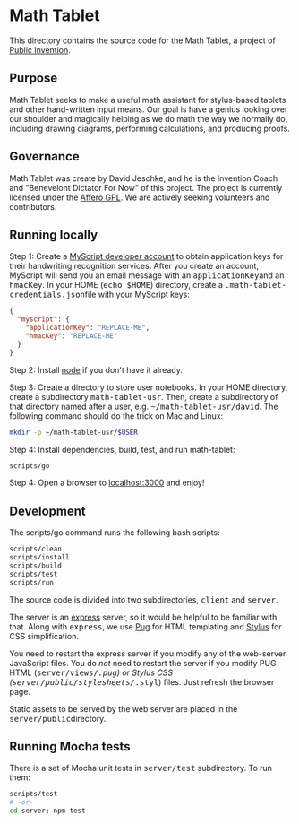 # Math Tablet

This directory contains the source code for the Math Tablet, a project of
[Public Invention](https://pubinv.github.io/PubInv/).

## Purpose

Math Tablet seeks to make a useful math assistant for stylus-based tablets and other hand-written input means.
Our goal is have a genius looking over our shoulder and magically helping as we do math the way we normally do,
including drawing diagrams, performing calculations, and producing proofs.

## Governance

Math Tablet was create by David Jeschke, and he is the Invention Coach and "Benevelont Dictator For Now" of this project.
The project is currently licensed under the [Affero GPL](https://www.gnu.org/licenses/agpl-3.0.en.html).
We are actively seeking volunteers and contributors.

## Running locally

Step 1: Create a [MyScript developer account](https://developer.myscript.com/getting-started/web)
to obtain application keys for their handwriting recognition services.
After you create an account, MyScript will send you an email message with an <tt>applicationKey</tt>and an <tt>hmacKey</tt>.
In your HOME (<tt>echo $HOME</tt>) directory, create a <tt>.math-tablet-credentials.json</tt>file with your MyScript keys:

```json
{
  "myscript": {
    "applicationKey": "REPLACE-ME",
    "hmacKey": "REPLACE-ME"
  }
}
```

Step 2: Install [node](https://nodejs.org/en/) if you don't have it already.

Step 3: Create a directory to store user notebooks.
In your HOME directory, create a subdirectory <tt>math-tablet-usr</tt>.
Then, create a subdirectory of that directory named after a user,
e.g. <tt>~/math-tablet-usr/david</tt>.
The following command should do the trick on Mac and Linux:

```bash
mkdir -p ~/math-tablet-usr/$USER
```

Step 4: Install dependencies, build, test, and run math-tablet:

```bash
scripts/go
```

Step 4: Open a browser to [localhost:3000](http://localhost:3000) and enjoy!

## Development

The scripts/go command runs the following bash scripts:

```bash
scripts/clean
scripts/install
scripts/build
scripts/test
scripts/run
```

The source code is divided into two subdirectories, <tt>client</tt> and <tt>server</tt>.

The server is an [express](https://expressjs.com/) server, so it would be helpful to be familiar with that.
Along with <tt>express</tt>, we use [Pug](https://pugjs.org/) for HTML templating and [Stylus](http://stylus-lang.com/)
for CSS simplification.

You need to restart the express server if you modify any of the web-server JavaScript files.
You do _not_ need to restart the server if you modify PUG HTML (<tt>server/views/*.pug</tt>) or Stylus CSS (<tt>server/public/stylesheets/*.styl</tt>) files.
Just refresh the browser page.

Static assets to be served by the web server are placed in the <tt>server/public</tt>directory.

## Running Mocha tests

There is a set of Mocha unit tests in <tt>server/test</tt> subdirectory. To run them:

```bash
scripts/test
# -or-
cd server; npm test
```
